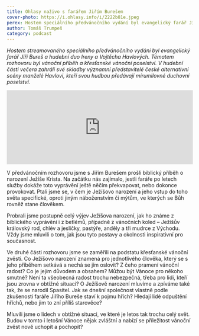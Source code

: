 ```yaml
---
title: Ohlasy naživo s farářem Jiřím Burešem
cover-photo: https://i.ohlasy.info/i/2222b81e.jpeg
perex: Hostem speciálního předvánočního vydání byl evangelický farář Jiří Bureš a hudební duo Ireny a Vojtěcha Havlových. Tématem rozhovoru byl vánoční příběh a křesťanské vánoční poselství.
author: Tomáš Trumpeš
category: podcast
---
```


*Hostem streamovaného speciálního předvánočního vydání byl evangelický farář Jiří Bureš a hudební duo Ireny a Vojtěcha Havlových. Tématem rozhovoru byl vánoční příběh a křesťanské vánoční poselství. V hudební části večera zahráli své skladby významní představitelé české alternativní scény manželé Havlovi, kteří svou hudbou předávají mírumilovné duchovní poselství.*

<iframe sandbox="allow-scripts allow-top-navigation" scrolling="no" width="100%" height="200" frameborder="0" src="https://embed.radiopublic.com/e?if=ohlasy-podcast-6nVazZ&ge=s1!228ec37f85a1479c8f5d550fe4fe8032f929f777"></iframe>

V předvánočním rozhovoru jsme s Jiřím Burešem prošli biblický příběh o narození Ježíše Krista. Na začátku nás zajímalo, jestli faráře po letech služby dokáže toto vyprávění ještě něčím překvapovat, nebo dokonce provokovat. Ptali jsme se, v čem je Ježíšovo narození a jeho vstup do toho světa specifické, oproti jiným náboženstvím či mýtům, ve kterých se Bůh rovněž stane člověkem.

Probrali jsme postupně celý výjev Ježíšova narození, jak ho známe z biblického vyprávění i z betlémů, případně z vánočních koled – Ježíšův královský rod, chlév a jesličky, pastýře, anděly a tři mudrce z Východu. Vždy jsme mluvili o tom, jak jsou tyto postavy a okolnosti inspirativní pro současnost.

Ve druhé části rozhovoru jsme se zaměřili na podstatu křesťanské vánoční zvěsti. Co Ježíšovo narození znamená pro jednotlivého člověka, který se s jeho příběhem setkává a nechá se jím oslovit? Z čeho pramení vánoční radost? Co je jejím důvodem a obsahem? Můžou být Vánoce pro někoho smutné? Není ta všeobecná radost trochu nebezpečná, třeba pro lidi, kteří jsou zrovna v obtížné situaci? O Ježíšově narození mluvíme a zpíváme také tak, že se narodil Spasitel. Jak se dnešní společnost vlastně podle zkušenosti faráře Jiřího Bureše staví k pojmu hřích? Hledají lidé odpuštění hříchů, nebo jim to zní příliš starověce?

Mluvili jsme o lidech v obtížné situaci, ve které je letos tak trochu celý svět. Budou v tomto i letošní Vánoce nějak zvláštní a nabízí se příležitost vánoční zvěst nově uchopit a pochopit?

